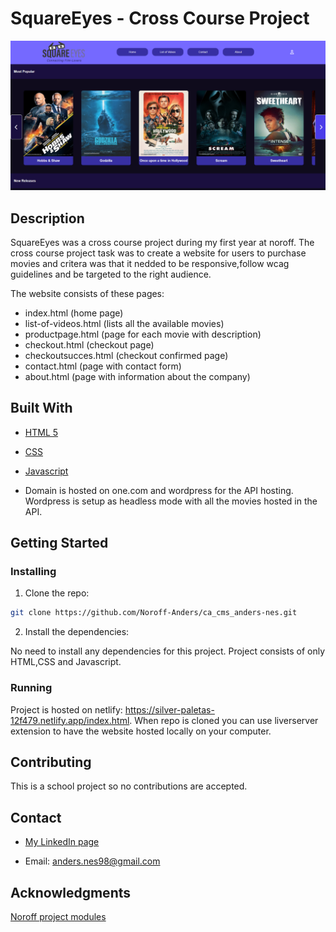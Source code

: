 # SquareEyes - Cross Course Project

![image](Images/cross-course-projectimage.png)

## Description

SquareEyes was a cross course project during my first year at noroff.
The cross course project task was to create a website for users to purchase movies and critera was that it nedded to be responsive,follow wcag guidelines and be targeted to the right audience.

The website consists of these pages:

- index.html (home page)
- list-of-videos.html (lists all the available movies)
- productpage.html (page for each movie with description)
- checkout.html (checkout page)
- checkoutsucces.html (checkout confirmed page)
- contact.html (page with contact form)
- about.html (page with information about the company)

## Built With

- [HTML 5](https://developer.mozilla.org/en-US/docs/Web/HTML)
- [CSS](https://developer.mozilla.org/en-US/docs/Web/CSS)
- [Javascript](https://developer.mozilla.org/en-US/docs/Web/JavaScript)

- Domain is hosted on one.com and wordpress for the API hosting. Wordpress is setup as headless mode with all the movies hosted in the API.

## Getting Started

### Installing

1. Clone the repo:

```bash
git clone https://github.com/Noroff-Anders/ca_cms_anders-nes.git
```

2. Install the dependencies:

No need to install any dependencies for this project. Project consists of only HTML,CSS and Javascript.

### Running

Project is hosted on netlify:  https://silver-paletas-12f479.netlify.app/index.html.
When repo is cloned you can use liverserver extension to have the website hosted locally on your computer.

## Contributing

This is a school project so no contributions are accepted.

## Contact

- [ My LinkedIn page](https://www.linkedin.com/feed/)

- Email: anders.nes98@gmail.com

## Acknowledgments

[Noroff project modules](https://lms.noroff.no/my/)
